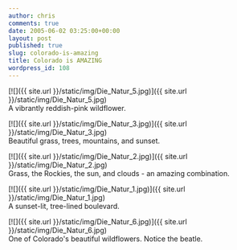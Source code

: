 ```yaml
---
author: chris
comments: true
date: 2005-06-02 03:25:00+00:00
layout: post
published: true
slug: colorado-is-amazing
title: Colorado is AMAZING
wordpress_id: 108
---
```


[![]({{ site.url }}/static/img/Die_Natur_5.jpg)]({{ site.url }}/static/img/Die_Natur_5.jpg)  
A vibrantly reddish-pink wildflower.  
  
[![]({{ site.url }}/static/img/Die_Natur_3.jpg)]({{ site.url }}/static/img/Die_Natur_3.jpg)  
Beautiful grass, trees, mountains, and sunset.  
  
[![]({{ site.url }}/static/img/Die_Natur_2.jpg)]({{ site.url }}/static/img/Die_Natur_2.jpg)  
Grass, the Rockies, the sun, and clouds - an amazing combination.  
  
[![]({{ site.url }}/static/img/Die_Natur_1.jpg)]({{ site.url }}/static/img/Die_Natur_1.jpg)  
A sunset-lit, tree-lined boulevard.  
  
[![]({{ site.url }}/static/img/Die_Natur_6.jpg)]({{ site.url }}/static/img/Die_Natur_6.jpg)  
One of Colorado's beautiful wildflowers.  Notice the beatle.

